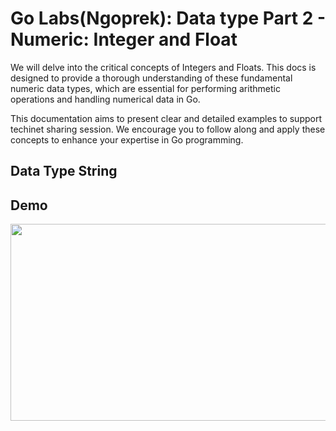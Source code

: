 # Go Labs(Ngoprek): Data type Part 2 - Numeric: Integer and Float

We will delve into the critical concepts of Integers and Floats. This docs is designed to provide a thorough understanding of these fundamental numeric data types, which are essential for performing arithmetic operations and handling numerical data in Go.

This documentation aims to present clear and detailed examples to support techinet sharing session. We encourage you to follow along and apply these concepts to enhance your expertise in Go programming.

## Data Type String


## Demo

[<img src="https://storage.googleapis.com/techinet-public/youtube/thumbnails/GolangSeries/E7.png" width="560" height="315">](https://www.youtube.com/embed/c1cQfqEC49E?si=N7Ujkxisb1XFs6zk)
